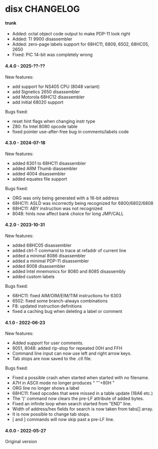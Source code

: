 disx CHANGELOG
==============

#### trunk

- Added: octal object code output to make PDP-11 look right
- Added: TI 9900 disassembler
- Added: zero-page labels support for 68HC11, 6809, 6502, 68HC05, 2650
- Fixed: PIC 14-bit was completely wrong

#### 4.4.0 - 2025-??-??

New features:
- add support for NS405 CPU (8048 variant)
- add Signetics 2650 disassembler
- add Motorola 68HC12 disassembler
- add initial 68020 support

Bugs fixed:
- reset hint flags when changing instr type
- Z80: fix Intel 8080 opcode table
- fixed pointer use-after-free bug in comments/labels code

#### 4.3.0 - 2024-07-18

New features:
- added 6301 to 68HC11 disassembler
- added ARM Thumb diassembler
- added 4004 disassembler
- added equates file support

Bugs fixed:
- ORG was only being generated with a 16-bit address
- 68HC11: ASLD was incorrectly being recognized for 6800/6802/6808
- 68HC11: ABY instruction was not recognized
- 8048: hints now affect bank choice for long JMP/CALL

#### 4.2.0 - 2023-10-31

New features:
- added 68HC05 disassembler
- added ctrl-T command to trace at refaddr of current line
- added a minimal 8086 disassembler
- added a minimal PDP-11 disassembler
- added 8008 disassembler
- added Intel mnemonics for 8080 and 8085 disassembly
- added custom labels

Bugs fixed:
- 68HC11: fixed AIM/OIM/EIM/TIM instructions for 6303
- 6502: fixed some branch-always combinations
- F8: updated instruction definitions
- fixed a caching bug when deleting a label or comment

#### 4.1.0 - 2022-06-23

New features:
- Added support for user comments.
- 8051, 8048: added rip-stop for repeated 00H and FFH
- Command line input can now use left and right arrow keys.
- Tab stops are now saved to the .ctl file.

Bugs fixed:
- Fixed a possible crash when started when started with no filename.
- A7H in ASCII mode no longer produces " '''+80H "
- ORG line no longer shows a label
- 68HC11: fixed opcodes that were missed in a table update (18A6 etc.)
- The ')' command now clears the pre-LF attribute of added bytes.
- Fixed an infinite loop when search started from "END" line.
- Width of address/hex fields for search is now taken from tabs[] array.
- It is now possible to change tab stops.
- [ and ] commands will now skip past a pre-LF line.

#### 4.0.0 - 2022-05-27

Original version
